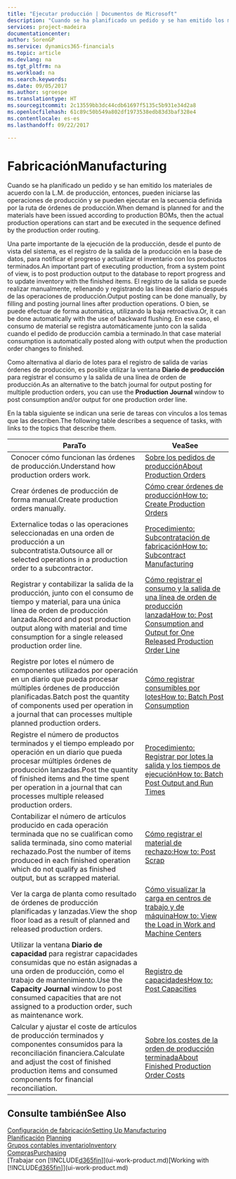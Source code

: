 ```yaml
---
title: "Ejecutar producción | Documentos de Microsoft"
description: "Cuando se ha planificado un pedido y se han emitido los materiales de acuerdo con la L.M. de producción, entonces, pueden iniciarse las operaciones de producción y se pueden ejecutar en la secuencia definida por la ruta de órdenes de producción."
services: project-madeira
documentationcenter: 
author: SorenGP
ms.service: dynamics365-financials
ms.topic: article
ms.devlang: na
ms.tgt_pltfrm: na
ms.workload: na
ms.search.keywords: 
ms.date: 09/05/2017
ms.author: sgroespe
ms.translationtype: HT
ms.sourcegitcommit: 2c13559bb3dc44cdb61697f5135c5b931e34d2a8
ms.openlocfilehash: 61c89c50b549a802df1973538edb83d3baf328e4
ms.contentlocale: es-es
ms.lasthandoff: 09/22/2017

---
```

# <a name="manufacturing"></a><span data-ttu-id="d9fcf-103">Fabricación</span><span class="sxs-lookup"><span data-stu-id="d9fcf-103">Manufacturing</span></span>
<span data-ttu-id="d9fcf-104">Cuando se ha planificado un pedido y se han emitido los materiales de acuerdo con la L.M. de producción, entonces, pueden iniciarse las operaciones de producción y se pueden ejecutar en la secuencia definida por la ruta de órdenes de producción.</span><span class="sxs-lookup"><span data-stu-id="d9fcf-104">When demand is planned for and the materials have been issued according to production BOMs, then the actual production operations can start and be executed in the sequence defined by the production order routing.</span></span>  

<span data-ttu-id="d9fcf-105">Una parte importante de la ejecución de la producción, desde el punto de vista del sistema, es el registro de la salida de la producción en la base de datos, para notificar el progreso y actualizar el inventario con los productos terminados.</span><span class="sxs-lookup"><span data-stu-id="d9fcf-105">An important part of executing production, from a system point of view, is to post production output to the database to report progress and to update inventory with the finished items.</span></span> <span data-ttu-id="d9fcf-106">El registro de la salida se puede realizar manualmente, rellenando y registrando las líneas del diario después de las operaciones de producción.</span><span class="sxs-lookup"><span data-stu-id="d9fcf-106">Output posting can be done manually, by filling and posting journal lines after production operations.</span></span> <span data-ttu-id="d9fcf-107">O bien, se puede efectuar de forma automática, utilizando la baja retroactiva.</span><span class="sxs-lookup"><span data-stu-id="d9fcf-107">Or, it can be done automatically with the use of backward flushing.</span></span> <span data-ttu-id="d9fcf-108">En ese caso, el consumo de material se registra automáticamente junto con la salida cuando el pedido de producción cambia a terminado.</span><span class="sxs-lookup"><span data-stu-id="d9fcf-108">In that case material consumption is automatically posted along with output when the production order changes to finished.</span></span>  

<span data-ttu-id="d9fcf-109">Como alternativa al diario de lotes para el registro de salida de varias órdenes de producción, es posible utilizar la ventana **Diario de producción** para registrar el consumo y la salida de una línea de orden de producción.</span><span class="sxs-lookup"><span data-stu-id="d9fcf-109">As an alternative to the batch journal for output posting for multiple production orders, you can use the **Production Journal** window to post consumption and/or output for one production order line.</span></span>  

<span data-ttu-id="d9fcf-110">En la tabla siguiente se indican una serie de tareas con vínculos a los temas que las describen.</span><span class="sxs-lookup"><span data-stu-id="d9fcf-110">The following table describes a sequence of tasks, with links to the topics that describe them.</span></span>   

|<span data-ttu-id="d9fcf-111">**Para**</span><span class="sxs-lookup"><span data-stu-id="d9fcf-111">**To**</span></span>|<span data-ttu-id="d9fcf-112">**Vea**</span><span class="sxs-lookup"><span data-stu-id="d9fcf-112">**See**</span></span>|  
|------------|-------------|  
|<span data-ttu-id="d9fcf-113">Conocer cómo funcionan las órdenes de producción.</span><span class="sxs-lookup"><span data-stu-id="d9fcf-113">Understand how production orders work.</span></span>|[<span data-ttu-id="d9fcf-114">Sobre los pedidos de producción</span><span class="sxs-lookup"><span data-stu-id="d9fcf-114">About Production Orders</span></span>](production-about-production-orders.md)|
|<span data-ttu-id="d9fcf-115">Crear órdenes de producción de forma manual.</span><span class="sxs-lookup"><span data-stu-id="d9fcf-115">Create production orders manually.</span></span>|[<span data-ttu-id="d9fcf-116">Cómo crear órdenes de producción</span><span class="sxs-lookup"><span data-stu-id="d9fcf-116">How to: Create Production Orders</span></span>](production-how-to-create-production-orders.md)|
|<span data-ttu-id="d9fcf-117">Externalice todas o las operaciones seleccionadas en una orden de producción a un subcontratista.</span><span class="sxs-lookup"><span data-stu-id="d9fcf-117">Outsource all or selected operations in a production order to a subcontractor.</span></span>|[<span data-ttu-id="d9fcf-118">Procedimiento: Subcontratación de fabricación</span><span class="sxs-lookup"><span data-stu-id="d9fcf-118">How to: Subcontract Manufacturing</span></span>](production-how-to-subcontract-manufacturing.md)|
|<span data-ttu-id="d9fcf-119">Registrar y contabilizar la salida de la producción, junto con el consumo de tiempo y material, para una única línea de orden de producción lanzada.</span><span class="sxs-lookup"><span data-stu-id="d9fcf-119">Record and post production output along with material and time consumption for a single released production order line.</span></span>|[<span data-ttu-id="d9fcf-120">Cómo registrar el consumo y la salida de una línea de orden de producción lanzada</span><span class="sxs-lookup"><span data-stu-id="d9fcf-120">How to: Post Consumption and Output for One Released Production Order Line</span></span>](production-how-to-register-consumption-and-output.md)|  
|<span data-ttu-id="d9fcf-121">Registre por lotes el número de componentes utilizados por operación en un diario que pueda procesar múltiples órdenes de producción planificadas.</span><span class="sxs-lookup"><span data-stu-id="d9fcf-121">Batch post the quantity of components used per operation in a journal that can processes multiple planned production orders.</span></span>|[<span data-ttu-id="d9fcf-122">Cómo registrar consumibles por lotes</span><span class="sxs-lookup"><span data-stu-id="d9fcf-122">How to: Batch Post Consumption</span></span>](production-how-to-post-consumption.md)|
|<span data-ttu-id="d9fcf-123">Registre el número de productos terminados y el tiempo empleado por operación en un diario que pueda procesar múltiples órdenes de producción lanzadas.</span><span class="sxs-lookup"><span data-stu-id="d9fcf-123">Post the quantity of finished items and the time spent per operation in a journal that can processes multiple released production orders.</span></span>|[<span data-ttu-id="d9fcf-124">Procedimiento: Registrar por lotes la salida y los tiempos de ejecución</span><span class="sxs-lookup"><span data-stu-id="d9fcf-124">How to: Batch Post Output and Run Times</span></span>](production-how-to-post-output-quantity.md)|  
|<span data-ttu-id="d9fcf-125">Contabilizar el número de artículos producido en cada operación terminada que no se cualifican como salida terminada, sino como material rechazado.</span><span class="sxs-lookup"><span data-stu-id="d9fcf-125">Post the number of items produced in each finished operation which do not qualify as finished output, but as scrapped material.</span></span>|[<span data-ttu-id="d9fcf-126">Cómo registrar el material de rechazo:</span><span class="sxs-lookup"><span data-stu-id="d9fcf-126">How to: Post Scrap</span></span>](production-how-to-post-scrap.md)|
|<span data-ttu-id="d9fcf-127">Ver la carga de planta como resultado de órdenes de producción planificadas y lanzadas.</span><span class="sxs-lookup"><span data-stu-id="d9fcf-127">View the shop floor load as a result of planned and released production orders.</span></span>|[<span data-ttu-id="d9fcf-128">Cómo visualizar la carga en centros de trabajo y de máquina</span><span class="sxs-lookup"><span data-stu-id="d9fcf-128">How to: View the Load in Work and Machine Centers</span></span>](production-how-to-view-the-load-on-work-centers.md)|      
|<span data-ttu-id="d9fcf-129">Utilizar la ventana **Diario de capacidad** para registrar capacidades consumidas que no están asignadas a una orden de producción, como el trabajo de mantenimiento.</span><span class="sxs-lookup"><span data-stu-id="d9fcf-129">Use the **Capacity Journal** window to post consumed capacities that are not assigned to a production order, such as maintenance work.</span></span>|[<span data-ttu-id="d9fcf-130">Registro de capacidades</span><span class="sxs-lookup"><span data-stu-id="d9fcf-130">How to: Post Capacities</span></span>](production-how-to-post-capacities.md)|  
|<span data-ttu-id="d9fcf-131">Calcular y ajustar el coste de artículos de producción terminados y componentes consumidos para la reconciliación financiera.</span><span class="sxs-lookup"><span data-stu-id="d9fcf-131">Calculate and adjust the cost of finished production items and consumed components for financial reconciliation.</span></span>|[<span data-ttu-id="d9fcf-132">Sobre los costes de la orden de producción terminada</span><span class="sxs-lookup"><span data-stu-id="d9fcf-132">About Finished Production Order Costs</span></span>](finance-about-finished-production-order-costs.md)|  

## <a name="see-also"></a><span data-ttu-id="d9fcf-133">Consulte también</span><span class="sxs-lookup"><span data-stu-id="d9fcf-133">See Also</span></span>  
[<span data-ttu-id="d9fcf-134">Configuración de fabricación</span><span class="sxs-lookup"><span data-stu-id="d9fcf-134">Setting Up Manufacturing</span></span>](production-configure-production-processes.md)  
<span data-ttu-id="d9fcf-135">[Planificación](production-planning.md)    </span><span class="sxs-lookup"><span data-stu-id="d9fcf-135">[Planning](production-planning.md)    </span></span>  
[<span data-ttu-id="d9fcf-136">Grupos contables inventario</span><span class="sxs-lookup"><span data-stu-id="d9fcf-136">Inventory</span></span>](inventory-manage-inventory.md)  
[<span data-ttu-id="d9fcf-137">Compras</span><span class="sxs-lookup"><span data-stu-id="d9fcf-137">Purchasing</span></span>](purchasing-manage-purchasing.md)  
<span data-ttu-id="d9fcf-138">[Trabajar con [!INCLUDE[d365fin](includes/d365fin_md.md)]](ui-work-product.md)</span><span class="sxs-lookup"><span data-stu-id="d9fcf-138">[Working with [!INCLUDE[d365fin](includes/d365fin_md.md)]](ui-work-product.md)</span></span>


